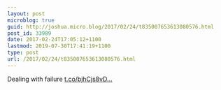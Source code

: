 ```yaml
---
layout: post
microblog: true
guid: http://joshua.micro.blog/2017/02/24/t835007653613080576.html
post_id: 33989
date: 2017-02-24T17:05:12+1100
lastmod: 2019-07-30T17:41:19+1100
type: post
url: /2017/02/24/t835007653613080576.html
---
```

Dealing with failure [t.co/bjhCjs8vD...](https://t.co/bjhCjs8vDt)
